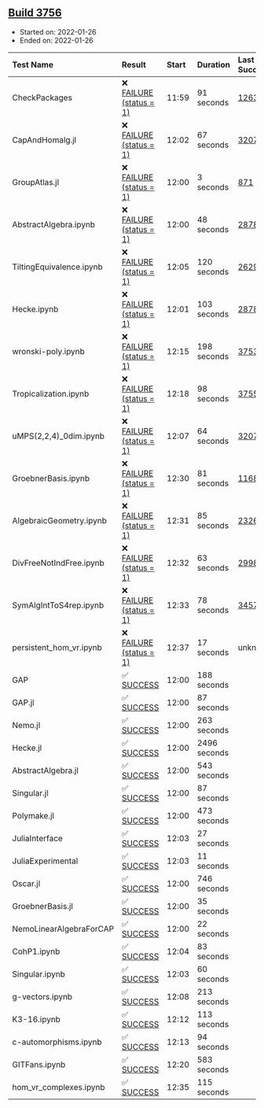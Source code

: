 ## [Build 3756](https://oscarci.mathematik.uni-kl.de/job/oscar-stable/3756/)

* Started on: 2022-01-26
* Ended on: 2022-01-26

| Test Name    | Result | Start | Duration | Last Success | First Failure |
|:-------------|:-------|:------|:---------|:-------------|:--------------|
| CheckPackages | ❌ [FAILURE (status = 1)](https://oscarci.mathematik.uni-kl.de/job/oscar-stable/3756/artifact/logs/build-3756/CheckPackages.log) | 11:59 | 91 seconds | [1263](https://oscarci.mathematik.uni-kl.de/job/oscar-stable/1263/) | [1264](https://oscarci.mathematik.uni-kl.de/job/oscar-stable/1264/) |
| CapAndHomalg.jl | ❌ [FAILURE (status = 1)](https://oscarci.mathematik.uni-kl.de/job/oscar-stable/3756/artifact/logs/build-3756/CapAndHomalg.jl.log) | 12:02 | 67 seconds | [3207](https://oscarci.mathematik.uni-kl.de/job/oscar-stable/3207/) | [3208](https://oscarci.mathematik.uni-kl.de/job/oscar-stable/3208/) |
| GroupAtlas.jl | ❌ [FAILURE (status = 1)](https://oscarci.mathematik.uni-kl.de/job/oscar-stable/3756/artifact/logs/build-3756/GroupAtlas.jl.log) | 12:00 | 3 seconds | [871](https://oscarci.mathematik.uni-kl.de/job/oscar-stable/871/) | [872](https://oscarci.mathematik.uni-kl.de/job/oscar-stable/872/) |
| AbstractAlgebra.ipynb | ❌ [FAILURE (status = 1)](https://oscarci.mathematik.uni-kl.de/job/oscar-stable/3756/artifact/logs/build-3756/AbstractAlgebra.ipynb.log) | 12:00 | 48 seconds | [2878](https://oscarci.mathematik.uni-kl.de/job/oscar-stable/2878/) | [2879](https://oscarci.mathematik.uni-kl.de/job/oscar-stable/2879/) |
| TiltingEquivalence.ipynb | ❌ [FAILURE (status = 1)](https://oscarci.mathematik.uni-kl.de/job/oscar-stable/3756/artifact/logs/build-3756/TiltingEquivalence.ipynb.log) | 12:05 | 120 seconds | [2629](https://oscarci.mathematik.uni-kl.de/job/oscar-stable/2629/) | [2630](https://oscarci.mathematik.uni-kl.de/job/oscar-stable/2630/) |
| Hecke.ipynb | ❌ [FAILURE (status = 1)](https://oscarci.mathematik.uni-kl.de/job/oscar-stable/3756/artifact/logs/build-3756/Hecke.ipynb.log) | 12:01 | 103 seconds | [2878](https://oscarci.mathematik.uni-kl.de/job/oscar-stable/2878/) | [2879](https://oscarci.mathematik.uni-kl.de/job/oscar-stable/2879/) |
| wronski-poly.ipynb | ❌ [FAILURE (status = 1)](https://oscarci.mathematik.uni-kl.de/job/oscar-stable/3756/artifact/logs/build-3756/wronski-poly.ipynb.log) | 12:15 | 198 seconds | [3753](https://oscarci.mathematik.uni-kl.de/job/oscar-stable/3753/) | [3754](https://oscarci.mathematik.uni-kl.de/job/oscar-stable/3754/) |
| Tropicalization.ipynb | ❌ [FAILURE (status = 1)](https://oscarci.mathematik.uni-kl.de/job/oscar-stable/3756/artifact/logs/build-3756/Tropicalization.ipynb.log) | 12:18 | 98 seconds | [3755](https://oscarci.mathematik.uni-kl.de/job/oscar-stable/3755/) | [3756](https://oscarci.mathematik.uni-kl.de/job/oscar-stable/3756/) |
| uMPS(2,2,4)_0dim.ipynb | ❌ [FAILURE (status = 1)](https://oscarci.mathematik.uni-kl.de/job/oscar-stable/3756/artifact/logs/build-3756/uMPS-2-2-4-_0dim.ipynb.log) | 12:07 | 64 seconds | [3207](https://oscarci.mathematik.uni-kl.de/job/oscar-stable/3207/) | [3208](https://oscarci.mathematik.uni-kl.de/job/oscar-stable/3208/) |
| GroebnerBasis.ipynb | ❌ [FAILURE (status = 1)](https://oscarci.mathematik.uni-kl.de/job/oscar-stable/3756/artifact/logs/build-3756/GroebnerBasis.ipynb.log) | 12:30 | 81 seconds | [1168](https://oscarci.mathematik.uni-kl.de/job/oscar-stable/1168/) | [1169](https://oscarci.mathematik.uni-kl.de/job/oscar-stable/1169/) |
| AlgebraicGeometry.ipynb | ❌ [FAILURE (status = 1)](https://oscarci.mathematik.uni-kl.de/job/oscar-stable/3756/artifact/logs/build-3756/AlgebraicGeometry.ipynb.log) | 12:31 | 85 seconds | [2326](https://oscarci.mathematik.uni-kl.de/job/oscar-stable/2326/) | [2327](https://oscarci.mathematik.uni-kl.de/job/oscar-stable/2327/) |
| DivFreeNotIndFree.ipynb | ❌ [FAILURE (status = 1)](https://oscarci.mathematik.uni-kl.de/job/oscar-stable/3756/artifact/logs/build-3756/DivFreeNotIndFree.ipynb.log) | 12:32 | 63 seconds | [2998](https://oscarci.mathematik.uni-kl.de/job/oscar-stable/2998/) | [2999](https://oscarci.mathematik.uni-kl.de/job/oscar-stable/2999/) |
| SymAlgIntToS4rep.ipynb | ❌ [FAILURE (status = 1)](https://oscarci.mathematik.uni-kl.de/job/oscar-stable/3756/artifact/logs/build-3756/SymAlgIntToS4rep.ipynb.log) | 12:33 | 78 seconds | [3457](https://oscarci.mathematik.uni-kl.de/job/oscar-stable/3457/) | [3458](https://oscarci.mathematik.uni-kl.de/job/oscar-stable/3458/) |
| persistent_hom_vr.ipynb | ❌ [FAILURE (status = 1)](https://oscarci.mathematik.uni-kl.de/job/oscar-stable/3756/artifact/logs/build-3756/persistent_hom_vr.ipynb.log) | 12:37 | 17 seconds | unknown | unknown |
| GAP | ✅ [SUCCESS](https://oscarci.mathematik.uni-kl.de/job/oscar-stable/3756/artifact/logs/build-3756/GAP.log) | 12:00 | 188 seconds |  |  |
| GAP.jl | ✅ [SUCCESS](https://oscarci.mathematik.uni-kl.de/job/oscar-stable/3756/artifact/logs/build-3756/GAP.jl.log) | 12:00 | 87 seconds |  |  |
| Nemo.jl | ✅ [SUCCESS](https://oscarci.mathematik.uni-kl.de/job/oscar-stable/3756/artifact/logs/build-3756/Nemo.jl.log) | 12:00 | 263 seconds |  |  |
| Hecke.jl | ✅ [SUCCESS](https://oscarci.mathematik.uni-kl.de/job/oscar-stable/3756/artifact/logs/build-3756/Hecke.jl.log) | 12:00 | 2496 seconds |  |  |
| AbstractAlgebra.jl | ✅ [SUCCESS](https://oscarci.mathematik.uni-kl.de/job/oscar-stable/3756/artifact/logs/build-3756/AbstractAlgebra.jl.log) | 12:00 | 543 seconds |  |  |
| Singular.jl | ✅ [SUCCESS](https://oscarci.mathematik.uni-kl.de/job/oscar-stable/3756/artifact/logs/build-3756/Singular.jl.log) | 12:00 | 87 seconds |  |  |
| Polymake.jl | ✅ [SUCCESS](https://oscarci.mathematik.uni-kl.de/job/oscar-stable/3756/artifact/logs/build-3756/Polymake.jl.log) | 12:00 | 473 seconds |  |  |
| JuliaInterface | ✅ [SUCCESS](https://oscarci.mathematik.uni-kl.de/job/oscar-stable/3756/artifact/logs/build-3756/JuliaInterface.log) | 12:03 | 27 seconds |  |  |
| JuliaExperimental | ✅ [SUCCESS](https://oscarci.mathematik.uni-kl.de/job/oscar-stable/3756/artifact/logs/build-3756/JuliaExperimental.log) | 12:03 | 11 seconds |  |  |
| Oscar.jl | ✅ [SUCCESS](https://oscarci.mathematik.uni-kl.de/job/oscar-stable/3756/artifact/logs/build-3756/Oscar.jl.log) | 12:00 | 746 seconds |  |  |
| GroebnerBasis.jl | ✅ [SUCCESS](https://oscarci.mathematik.uni-kl.de/job/oscar-stable/3756/artifact/logs/build-3756/GroebnerBasis.jl.log) | 12:00 | 35 seconds |  |  |
| NemoLinearAlgebraForCAP | ✅ [SUCCESS](https://oscarci.mathematik.uni-kl.de/job/oscar-stable/3756/artifact/logs/build-3756/NemoLinearAlgebraForCAP.log) | 12:00 | 22 seconds |  |  |
| CohP1.ipynb | ✅ [SUCCESS](https://oscarci.mathematik.uni-kl.de/job/oscar-stable/3756/artifact/logs/build-3756/CohP1.ipynb.log) | 12:04 | 83 seconds |  |  |
| Singular.ipynb | ✅ [SUCCESS](https://oscarci.mathematik.uni-kl.de/job/oscar-stable/3756/artifact/logs/build-3756/Singular.ipynb.log) | 12:03 | 60 seconds |  |  |
| g-vectors.ipynb | ✅ [SUCCESS](https://oscarci.mathematik.uni-kl.de/job/oscar-stable/3756/artifact/logs/build-3756/g-vectors.ipynb.log) | 12:08 | 213 seconds |  |  |
| K3-16.ipynb | ✅ [SUCCESS](https://oscarci.mathematik.uni-kl.de/job/oscar-stable/3756/artifact/logs/build-3756/K3-16.ipynb.log) | 12:12 | 113 seconds |  |  |
| c-automorphisms.ipynb | ✅ [SUCCESS](https://oscarci.mathematik.uni-kl.de/job/oscar-stable/3756/artifact/logs/build-3756/c-automorphisms.ipynb.log) | 12:13 | 94 seconds |  |  |
| GITFans.ipynb | ✅ [SUCCESS](https://oscarci.mathematik.uni-kl.de/job/oscar-stable/3756/artifact/logs/build-3756/GITFans.ipynb.log) | 12:20 | 583 seconds |  |  |
| hom_vr_complexes.ipynb | ✅ [SUCCESS](https://oscarci.mathematik.uni-kl.de/job/oscar-stable/3756/artifact/logs/build-3756/hom_vr_complexes.ipynb.log) | 12:35 | 115 seconds |  |  |
